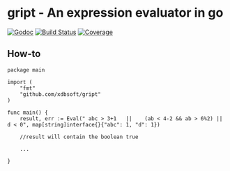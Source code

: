 # gript - An expression evaluator in go

[![Godoc](https://godoc.org/github.com/xdbsoft/gript?status.png)](https://godoc.org/github.com/xdbsoft/gript)
[![Build Status](https://travis-ci.org/xdbsoft/gript.svg?branch=master)](https://travis-ci.org/xdbsoft/gript)
[![Coverage](http://gocover.io/_badge/github.com/xdbsoft/gript)](http://gocover.io/_badge/github.com/xdbsoft/gript)

## How-to

	package main

	import (
        "fmt"
		"github.com/xdbsoft/gript"
	)
		
	func main() {
        result, err := Eval(" abc > 3+1   ||	(ab < 4-2 && ab > 6%2) || d < 0", map[string]interface{}{"abc": 1, "d": 1})

        //result will contain the boolean true

        ...

	}